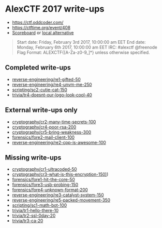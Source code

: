 # AlexCTF 2017 write-ups

* <https://ctf.oddcoder.com/>
* <https://ctftime.org/event/408>
* [Scoreboard](https://ctf.oddcoder.com/scoreboard) or
  [local alternative](scoreboard)

> Start date: Friday, February 3rd 2017, 10:00:00 am EET
> End date: Monday, February 6th 2017, 10:00:00 am EET
> IRC: #alexctf @freenode
> Flag Format:  ALEXCTF{[A-Za-z0-9_]*} unless otherwise specified.

## Completed write-ups

 * [reverse-engineering/re1-gifted-50](reverse-engineering/re1-gifted-50)
 * [reverse-engineering/re4-unvm-me-250](reverse-engineering/re4-unvm-me-250)
 * [scripting/sc2-cutie-cat-150](scripting/sc2-cutie-cat-150)
 * [trivia/tr4-doesnt-our-logo-look-cool-40](trivia/tr4-doesnt-our-logo-look-cool-40)

## External write-ups only

 * [cryptography/cr2-many-time-secrets-100](cryptography/cr2-many-time-secrets-100)
 * [cryptography/cr4-poor-rsa-200](cryptography/cr4-poor-rsa-200)
 * [cryptography/cr5-bring-weakness-300](cryptography/cr5-bring-weakness-300)
 * [forensics/fore2-mail-client-100](forensics/fore2-mail-client-100)
 * [reverse-engineering/re2-cpp-is-awesome-100](reverse-engineering/re2-cpp-is-awesome-100)

## Missing write-ups

 * [cryptography/cr1-ultracoded-50](cryptography/cr1-ultracoded-50)
 * [cryptography/cr3-what-is-this-encryption-150)](cryptography/cr3-what-is-this-encryption-150))
 * [forensics/fore1-hit-the-core-50](forensics/fore1-hit-the-core-50)
 * [forensics/fore3-usb-probing-150](forensics/fore3-usb-probing-150)
 * [forensics/fore4-unknown-format-200](forensics/fore4-unknown-format-200)
 * [reverse-engineering/re3-catalyst-system-150](reverse-engineering/re3-catalyst-system-150)
 * [reverse-engineering/re5-packed-movement-350](reverse-engineering/re5-packed-movement-350)
 * [scripting/sc1-math-bot-100](scripting/sc1-math-bot-100)
 * [trivia/tr1-hello-there-10](trivia/tr1-hello-there-10)
 * [trivia/tr2-ssl-0day-20](trivia/tr2-ssl-0day-20)
 * [trivia/tr3-ca-20](trivia/tr3-ca-20)
